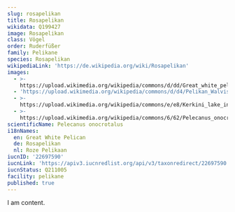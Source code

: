 ```yaml
---
slug: rosapelikan
title: Rosapelikan
wikidata: Q199427
image: Rosapelikan
class: Vögel
order: Ruderfüßer
family: Pelikane
species: Rosapelikan
wikipediaLink: 'https://de.wikipedia.org/wiki/Rosapelikan'
images:
  - >-
    https://upload.wikimedia.org/wikipedia/commons/d/dd/Great_white_pelican_(Pelecanus_onocrotalus).jpg
  - 'https://upload.wikimedia.org/wikipedia/commons/d/d4/Pelikan_Walvis_Bay.jpg'
  - >-
    https://upload.wikimedia.org/wikipedia/commons/e/e8/Kerkini_lake_in_May_09.jpg
  - >-
    https://upload.wikimedia.org/wikipedia/commons/6/62/Pelecanus_onocrotalus_-_Great_White_Pelican_01.jpg
scientificName: Pelecanus onocrotalus
i18nNames:
  en: Great White Pelican
  de: Rosapelikan
  nl: Roze Pelikaan
iucnID: '22697590'
iucnLink: 'https://apiv3.iucnredlist.org/api/v3/taxonredirect/22697590'
iucnStatus: Q211005
facility: pelikane    
published: true
---
```


I am content.
